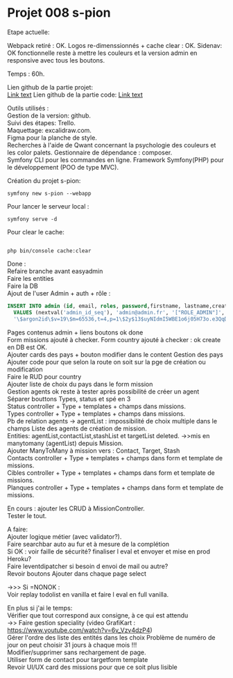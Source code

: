 # Projet 008 s-pion

Etape actuelle:

Webpack retiré : OK.
Logos re-dimenssionnés + cache clear : OK.
Sidenav: OK fonctionnelle reste à mettre les couleurs et la version admin en responsive avec tous les boutons.

Temps : 60h.

Lien github de la partie projet:  
[Link text](https://github.com/Tom60340/008)
Lien github de la partie code:
[Link text](https://github.com/Tom60340/008-code)

Outils utilisés :  
Gestion de la version: github.  
Suivi des étapes: Trello.  
Maquettage: excalidraw.com.  
Figma pour la planche de style.  
Recherches à l'aide de Qwant concernant la psychologie des couleurs et les color palets.
Gestionnaire de dépendance : composer.  
Symfony CLI pour les commandes en ligne.
Framework Symfony(PHP) pour le développement (POO de type MVC).

Création du projet s-pion:

```
symfony new s-pion --webapp
```

Pour lancer le serveur local :

```
symfony serve -d
```

Pour clear le cache:

```

php bin/console cache:clear
```

Done :  
Refaire branche avant easyadmin   
Faire les entities  
Faire la DB  
Ajout de l'user Admin + auth + rôle :
```SQL
INSERT INTO admin (id, email, roles, password,firstname, lastname,created_at) 
  VALUES (nextval('admin_id_seq'), 'admin@admin.fr', '["ROLE_ADMIN"]', 
  '\$argon2id\$v=19\$m=65536,t=4,p=1\$2y$13$uyNIdmI5WBE1o6j05H73o.e3QqDwxToeHwsrPvcY0lv79EpvA.S3i','Admin', 'Admin',now())
``` 
Pages contenus admin + liens boutons ok done  
Form missions ajouté à checker.
Form country ajouté à checker : ok create en DB est OK.  
Ajouter cards des pays  + bouton modifier dans le content Gestion des pays 
Ajouter code pour que selon la route on soit sur la pge de création ou modification  
Faire le RUD pour country  
Ajouter liste de choix du pays dans le form mission  
Gestion agents ok reste à tester après possibilité de créer un agent  
Séparer bouttons Types, status et spé en 3  
Status controller + Type + templates + champs dans missions.  
Types controller + Type + templates + champs dans missions.  
Pb de relation  agents -> agentList : impossibilité de choix multiple dans le champs Liste des agents de création de mission.  
  Entities: agentList,contactList,stashList et targetList deleted. 
    ->>mis en manytomany (agentList) depuis Mission.  
Ajouter ManyToMany à mission vers : Contact, Target, Stash  
Contacts controller + Type + templates + champs dans form et template de missions.  
Cibles controller + Type + templates + champs dans form et template de missions.  
Planques controller + Type + templates + champs dans form et template de missions.  

  En cours :  ajouter les CRUD à MissionController.  
  Tester le tout.  



A faire:   
Ajouter logique métier (avec validator?).  
Faire searchbar auto au fur et à mesure de la complétion  
  Si OK : voir faille de sécurité? finaliser l eval et envoyer et mise en prod Heroku?  
     Faire leventdipatcher si besoin d envoi de mail ou autre?  
Revoir boutons Ajouter dans chaque page select  

->>> Si =NONOK :  
Voir replay todolist en vanilla et faire l eval en full vanilla.  

En plus si j'ai le temps:  
  Vérifier que tout correspond aux consigne, à ce qui est attendu  
  ->> Faire gestion speciality (video GrafiKart : https://www.youtube.com/watch?v=6v_Vzv4dzP4)  
  Gérer l'ordre des liste des entités dans les choix 
  Problème de numéro de jour on peut choisir 31 jours à chaque mois !!!  
  Modifier/supprimer sans rechargement de page.  
  Utiliser form de contact pour targetform template  
  Revoir UI/UX card des missions pour que ce soit plus lisible  


